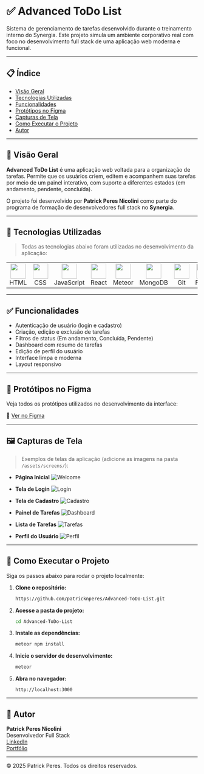 # ✅ Advanced ToDo List

Sistema de gerenciamento de tarefas desenvolvido durante o treinamento interno do Synergia. Este projeto simula um ambiente corporativo real com foco no desenvolvimento full stack de uma aplicação web moderna e funcional.

---

## 📋 Índice

- [Visão Geral](#visão-geral)
- [Tecnologias Utilizadas](#tecnologias-utilizadas)
- [Funcionalidades](#funcionalidades)
- [Protótipos no Figma](#protótipos-no-figma)
- [Capturas de Tela](#capturas-de-tela)
- [Como Executar o Projeto](#como-executar-o-projeto)
- [Autor](#autor)

---

## 📌 Visão Geral

**Advanced ToDo List** é uma aplicação web voltada para a organização de tarefas. Permite que os usuários criem, editem e acompanhem suas tarefas por meio de um painel interativo, com suporte a diferentes estados (em andamento, pendente, concluída).

O projeto foi desenvolvido por **Patrick Peres Nicolini** como parte do programa de formação de desenvolvedores full stack no **Synergia**.

---

## 🧰 Tecnologias Utilizadas

> Todas as tecnologias abaixo foram utilizadas no desenvolvimento da aplicação:

<table>
  <tr>
    <td align="center"><img src="https://cdn.jsdelivr.net/gh/devicons/devicon/icons/html5/html5-original.svg" width="40"/><br>HTML</td>
    <td align="center"><img src="https://cdn.jsdelivr.net/gh/devicons/devicon/icons/css3/css3-original.svg" width="40"/><br>CSS</td>
    <td align="center"><img src="https://cdn.jsdelivr.net/gh/devicons/devicon/icons/javascript/javascript-original.svg" width="40"/><br>JavaScript</td>
    <td align="center"><img src="https://cdn.jsdelivr.net/gh/devicons/devicon/icons/react/react-original.svg" width="40"/><br>React</td>
    <td align="center"><img src="https://upload.wikimedia.org/wikipedia/commons/3/35/Meteor-logo.png" width="40"/><br>Meteor</td>
    <td align="center"><img src="https://cdn.jsdelivr.net/gh/devicons/devicon/icons/mongodb/mongodb-original.svg" width="40"/><br>MongoDB</td>
    <td align="center"><img src="https://cdn.jsdelivr.net/gh/devicons/devicon/icons/git/git-original.svg" width="40"/><br>Git</td>
    <td align="center"><img src="https://cdn.jsdelivr.net/gh/devicons/devicon/icons/figma/figma-original.svg" width="40"/><br>Figma</td>
  </tr>
</table>

---

## ✅ Funcionalidades

- Autenticação de usuário (login e cadastro)
- Criação, edição e exclusão de tarefas
- Filtros de status (Em andamento, Concluída, Pendente)
- Dashboard com resumo de tarefas
- Edição de perfil do usuário
- Interface limpa e moderna
- Layout responsivo

---

## 🎨 Protótipos no Figma

Veja todos os protótipos utilizados no desenvolvimento da interface:

🔗 [Ver no Figma](https://www.figma.com/file/SEU-LINK-AQUI)

---

## 🖼 Capturas de Tela

> Exemplos de telas da aplicação (adicione as imagens na pasta `/assets/screens/`):

- **Página Inicial**
  ![Welcome](./assets/screens/welcome.png)

- **Tela de Login**
  ![Login](./assets/screens/login.png)

- **Tela de Cadastro**
  ![Cadastro](./assets/screens/signup.png)

- **Painel de Tarefas**
  ![Dashboard](./assets/screens/dashboard.png)

- **Lista de Tarefas**
  ![Tarefas](./assets/screens/tasks.png)

- **Perfil do Usuário**
  ![Perfil](./assets/screens/profile.png)

---

## 🚀 Como Executar o Projeto

Siga os passos abaixo para rodar o projeto localmente:

1. **Clone o repositório:**

   ```bash
   https://github.com/patricknperes/Advanced-ToDo-List.git
   ```

2. **Acesse a pasta do projeto:**

   ```bash
   cd Advanced-ToDo-List
   ```

3. **Instale as dependências:**

   ```bash
   meteor npm install
   ```

4. **Inicie o servidor de desenvolvimento:**

   ```bash
   meteor
   ```

5. **Abra no navegador:**

   ```
   http://localhost:3000
   ```

---

## 👤 Autor

**Patrick Peres Nicolini**  
Desenvolvedor Full Stack  
[LinkedIn](https://www.linkedin.com/in/patricknperes/)  
[Portfólio](https://patrickportfoliowebsite.netlify.app/)

---

© 2025 Patrick Peres. Todos os direitos reservados.

